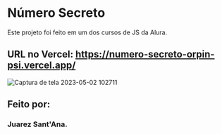 # Número Secreto

Este projeto foi feito em um dos cursos de JS da Alura.

## URL no Vercel: https://numero-secreto-orpin-psi.vercel.app/

![Captura de tela 2023-05-02 102711](https://user-images.githubusercontent.com/128815359/235680417-25ae5a8a-9328-40ef-836c-954954163d24.png)


## Feito por:

### Juarez Sant'Ana.
